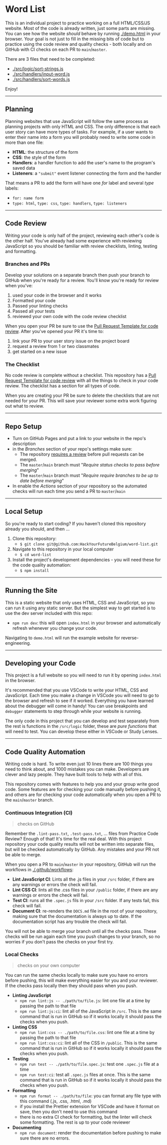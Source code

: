 # Word List

This is an individual project to practice working on a full HTML/CSS/JS website. Most of the code is already written, just some parts are missing. You can see how the website _should_ behave by running [./demo.html](./demo.html) in your browser. Your goal is not just to fill in the missing bits of code but to practice using the code review and quality checks - both locally and on GitHub with CI checks on each PR to `main`/`master`.

There are 3 files that need to be completed:

- [./src/logic/sort-strings.js](./src/logic/sort-strings.js)
- [./src/handlers/input-word.js](./src/handlers/input-word.js)
- [./src/handlers/sort-words.js](./src/handlers/sort-words.js)

Enjoy!

---

## Planning

Planning websites that use JavaScript will follow the same process as planning projects with only HTML and CSS. The only difference is that each user story can have more types of tasks. For example, if a user wants to enter their name into a form you will probably need to write some code in more than one file:

- **HTML**: the structure of the form
- **CSS**: the style of the form
- **Handlers**: a handler function to add the user's name to the program's saved data
- **Listeners**: a `"submit"` event listener connecting the form and the handler

That means a PR to add the form will have one _for_ label and several _type_ labels:

- `for: name form`
- `type: html`, `type: css`, `type: handlers`, `type: listeners`

---

## Code Review

Writing your code is only half of the project, reviewing each other's code is the other half. You've already had some experience with reviewing JavaScript so you should be familiar with review checklists, linting, testing and formatting.

### Branches and PRs

Develop your solutions on a separate branch then push your branch to GitHub when you're ready for a review. You'll know you're ready for review when you've:

1. used your code in the browser and it works
1. Formatted your code
1. Passed your linting checks
1. Passed all your tests
1. reviewed your own code with the code review checklist

When you open your PR be sure to use the [Pull Request Template for code review](./.github/PULL_REQUEST_TEMPLATE/code-review.md). After you've opened your PR it's time to:

1. link your PR to your user story issue on the project board
2. request a review from 1 or two classmates
3. get started on a new issue

### The Checklist

No code review is complete without a checklist. This repository has a [Pull Request Template for code review](./.github/PULL_REQUEST_TEMPLATE/code-review.md) with all the things to check in your code review. The checklist has a section for all types of code.

When you are creating your PR be sure to delete the checklists that are not needed for your PR. This will save your reviewer some extra work figuring out what to review.

---

## Repo Setup

- Turn on GitHub Pages and put a link to your website in the repo's description
- in the _Branches_ section of your repo's settings make sure:
  - The repository [requires a review](https://github.blog/2018-03-23-require-multiple-reviewers/) before pull requests can be merged.
  - The `master`/`main` branch must "_Require status checks to pass before merging_"
  - The `master`/`main` branch must "_Require require branches to be up to date before merging_"
- In enable the _Actions_ section of your repository so the automated checks will run each time you send a PR to `master`/`main`

---

## Local Setup

So you're ready to start coding? If you haven't cloned this repository already you should, and then ...

1. Clone this repository:
   - `$ git clone git@github.com:HackYourFutureBelgium/word-list.git`
2. Navigate to this repository in your local computer
   - `$ cd word-list`
3. Install the project's development dependencies - you will need these for the code quality automation:
   - `$ npm install`

---

## Running the Site

This is a static website that only uses HTML, CSS and JavaScript, so you can run it using any static server. But the simplest way to get started is to use the dev server included with this repo:

- `npm run dev`: this will open `index.html` in your browser and automatically refresh whenever you change your code.

Navigating to `demo.html` will run the example website for reverse-engineering.

---

## Developing your Code

This project is a full website so you will need to run it by opening `index.html` in the browser.

It's recommended that you use VSCode to write your HTML, CSS and JavaScript. Each time you make a change in VSCode you will need to go to the browser and refresh to see if it worked. Everything you have learned about the debugger will come in handy! You can use breakpoints and `debugger` statements to step through while your website is running.

The only code in this project that you can develop and test separately from the rest is functions in the `/src/logic` folder, these are _pure functions_ that will need to test. You can develop these either in VSCode or Study Lenses.

---

## Code Quality Automation

Writing code is hard. To write even just 10 lines there are 100 things you need to think about, and 1000 mistakes you can make. Developers are clever and lazy people. They have built tools to help with all of this.

This repository comes with features to help you and your group write good code. Some features are for checking your code manually before pushing it, and others are for checking your code automatically when you open a PR to the `main`/`master` branch.

### Continuous Integration (CI)

> checks on GitHub

Remember the `.lint-pass.txt`, `.test-pass.txt`, ... files from Practice Code Review? Enough of that! It's time for the real deal. With this project repository your code quality results will not be written into separate files, but will be checked automatically by GitHub. Any mistakes and your PR not be able to merge.

When you open a PR to `main`/`master` in your repository, GitHub will run the workflows in [./.github/workflows](./.github/workflows):

- **Lint JavaScript CI**: Lints all the .js files in your `/src` folder, if there are any warnings or errors the check will fail.
- **Lint CSS CI**: lints all the .css files in your `/public` folder, if there are any warnings or errors the check will fail.
- **Test CI**: runs all the `.spec.js` fils in your `/src` folder. If any tests fail, this check will fail.
- **Document CI**: re-renders the `DOCS.md` file in the root of your repository, making sure that the documentation is always up to date. If the documentation script has any trouble the check will fail.

You will not be able to merge your branch until all the checks pass. These checks will be run again each time you push changes to your branch, so no worries if you don't pass the checks on your first try.

### Local Checks

> checks on your own computer

You can run the same checks locally to make sure you have no errors before pushing, this will make everything easier for you and your reviewer. If the checks pass locally then they should pass when you push.

- **Linting JavaScript**
  - `npm run lint:js -- ./path/to/file.js`: lint one file at a time by passing the path to that file
  - `npm run lint:js:ci`: lint all of the JavaScript in `/src`. This is the same command that is run in GitHub so if it works locally it should pass the checks when you push.
- **Linting CSS**
  - `npm run lint:css -- ./path/to/file.css`: lint one file at a time by passing the path to that file
  - `npm run lint:css:ci`: lint all of the CSS in `/public`. This is the same command that is run in GitHub so if it works locally it should pass the checks when you push.
- **Testing**
  - `npm run test -- ./path/to/file.spec.js`: test one `.spec.js` file at a time
  - `npm run test:ci`: test all `.spec.js` files at once. This is the same command that is run in GitHub so if it works locally it should pass the checks when you push.
- **Formatting**
  - `npm run format -- ./path/to/file`: you can format any file type with this command (.js, .css, .html, .md)
  - if you install the Prettier extension for VSCode and have it format on save, then you don't need to use this command
  - there is no extra CI check for formatting, but the linter will check some formatting. The rest is up to your code reviewer
- **Documenting**
  - `npm run document`: render the documentation before pushing to make sure there are no errors.
